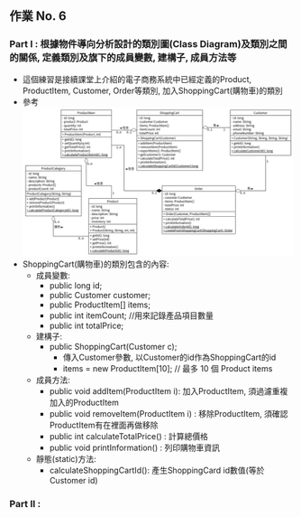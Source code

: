 ## 作業 No. 6

### Part I : 根據物件導向分析設計的類別圖(Class Diagram)及類別之間的關係, 定義類別及旗下的成員變數, 建構子, 成員方法等
   - 這個練習是接續課堂上介紹的電子商務系統中已經定義的Product, ProductItem, Customer, Order等類別, 加入ShoppingCart(購物車)的類別 
   - 參考![類別關係圖](EC_new.png)
   - ShoppingCart(購物車)的類別包含的內容:
      - 成員變數: 
         - public long id;
	      - public Customer customer;
	      - public ProductItem[] items;
	      - public int itemCount; //用來記錄產品項目數量
	      - public int totalPrice;
      - 建構子:
         - public ShoppingCart(Customer c); 
            - 傳入Customer參數, 以Customer的id作為ShoppingCart的id
            - items = new ProductItem[10]; // 最多 10 個 Product items
      - 成員方法:
         - public void addItem(ProductItem i): 加入ProductItem, 須過濾重複加入的ProductItem
         - public void removeItem(ProductItem i) : 移除ProductItem, 須確認ProductItem有在裡面再做移除
         - public int calculateTotalPrice() : 計算總價格
         - public void printInformation() : 列印購物車資訊
      - 靜態(static)方法: 
         - calculateShoppingCartId(): 產生ShoppingCard id數值(等於Customer id)
	 
### Part II : 
         
